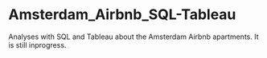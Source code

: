 # Amsterdam_Airbnb_SQL-Tableau
Analyses with SQL and Tableau about the Amsterdam Airbnb apartments.
It is still inprogress.
